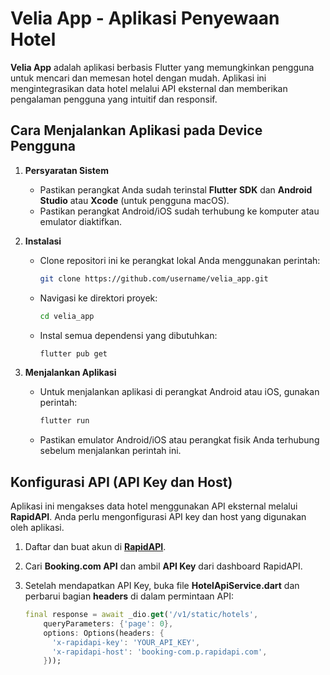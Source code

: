 # Velia App - Aplikasi Penyewaan Hotel

**Velia App** adalah aplikasi berbasis Flutter yang memungkinkan pengguna untuk mencari dan memesan hotel dengan mudah. Aplikasi ini mengintegrasikan data hotel melalui API eksternal dan memberikan pengalaman pengguna yang intuitif dan responsif.

## Cara Menjalankan Aplikasi pada Device Pengguna

1. **Persyaratan Sistem**
   - Pastikan perangkat Anda sudah terinstal **Flutter SDK** dan **Android Studio** atau **Xcode** (untuk pengguna macOS).
   - Pastikan perangkat Android/iOS sudah terhubung ke komputer atau emulator diaktifkan.

2. **Instalasi**
   - Clone repositori ini ke perangkat lokal Anda menggunakan perintah:
     ```bash
     git clone https://github.com/username/velia_app.git
     ```
   
   - Navigasi ke direktori proyek:
     ```bash
     cd velia_app
     ```

   - Instal semua dependensi yang dibutuhkan:
     ```bash
     flutter pub get
     ```

3. **Menjalankan Aplikasi**
   - Untuk menjalankan aplikasi di perangkat Android atau iOS, gunakan perintah:
     ```bash
     flutter run
     ```

   - Pastikan emulator Android/iOS atau perangkat fisik Anda terhubung sebelum menjalankan perintah ini.

## Konfigurasi API (API Key dan Host)

Aplikasi ini mengakses data hotel menggunakan API eksternal melalui **RapidAPI**. Anda perlu mengonfigurasi API key dan host yang digunakan oleh aplikasi.

1. Daftar dan buat akun di **[RapidAPI](https://rapidapi.com/)**.
2. Cari **Booking.com API** dan ambil **API Key** dari dashboard RapidAPI.
3. Setelah mendapatkan API Key, buka file **HotelApiService.dart** dan perbarui bagian **headers** di dalam permintaan API:

   ```dart
   final response = await _dio.get('/v1/static/hotels',
       queryParameters: {'page': 0},
       options: Options(headers: {
         'x-rapidapi-key': 'YOUR_API_KEY',
         'x-rapidapi-host': 'booking-com.p.rapidapi.com',
       }));

